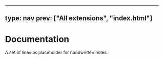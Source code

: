 



---
type: nav
prev: ["All extensions", "index.html"]
---





# Documentation

A set of lines as placeholder for handwritten notes.



